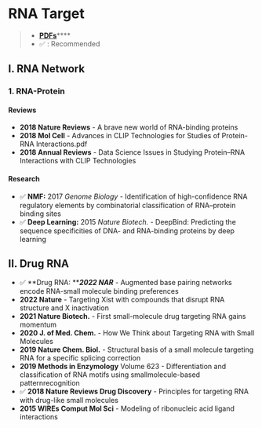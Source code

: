 # RNA Target

> * [**PDFs**](../ai/)****
> * ✅ : Recommended

## I. RNA Network

### **1. RNA-Protein**

#### **Reviews**

* **2018 Nature Reviews** - A brave new world of RNA-binding proteins
* **2018 Mol Cell** - Advances in CLIP Technologies for Studies of Protein-RNA Interactions.pdf
* **2018 Annual Reviews** - Data Science Issues in Studying Protein–RNA Interactions with CLIP Technologies&#x20;

#### **Research**

* ✅ **NMF:** 2017 _Genome Biology_ - Identification of high-confidence RNA regulatory elements by combinatorial classification of RNA–protein binding sites
* ✅ **Deep Learning:** 2015 _Nature Biotech._ - DeepBind: Predicting the sequence specificities of DNA- and RNA-binding proteins by deep learning



## II. Drug RNA

* ✅  **Drug RNA: **_**2022 NAR**_ - Augmented base pairing networks encode RNA-small molecule binding preferences
* **2022 Nature** - Targeting Xist with compounds that disrupt RNA structure and X inactivation
* **2021 Nature Biotech.** - First small-molecule drug targeting RNA gains momentum
* **2020 J. of Med. Chem.** - How We Think about Targeting RNA with Small Molecules
* **2019 Nature Chem. Biol.** - Structural basis of a small molecule targeting RNA for a specific splicing correction
* **2019 Methods in Enzymology** Volume 623 - Differentiation and classification of RNA motifs using smallmolecule-based patternrecognition
* ✅  **2018 Nature Reviews Drug Discovery** - Principles for targeting RNA with drug-like small molecules
* **2015 WIREs Comput Mol Sci** - Modeling of ribonucleic acid ligand interactions

